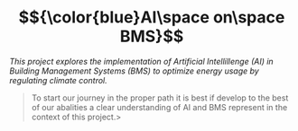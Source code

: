 # $${\color{blue}AI\space on\space BMS}$$ 
*This project explores the implementation of Artificial Intellillenge (AI)
 in Building Management Systems (BMS) to optimize energy usage by regulating 
 climate control.*

>To start our journey in the proper path it is best if develop to the 
best of our abalities a clear understanding of AI and BMS represent in the 
context of this project.>



 

